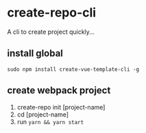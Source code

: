 # create-repo-cli
A cli to create project quickly...

## install global

`sudo npm install create-vue-template-cli -g`

## create webpack project

1. create-repo init [project-name]
2. cd [project-name]
3. run `yarn && yarn start`

